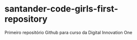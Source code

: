 # santander-code-girls-first-repository
Primeiro repositório Github para curso da Digital Innovation One
